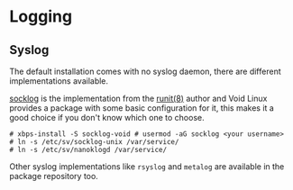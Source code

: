 # Logging

## Syslog

The default installation comes with no syslog daemon, there are different
implementations available.

[socklog](http://smarden.org/socklog/) is the implementation from the
[runit(8)](https://man.voidlinux.org/runit.8) author and Void Linux provides a
package with some basic configuration for it, this makes it a good choice if you
don't know which one to choose.

```
# xbps-install -S socklog-void # usermod -aG socklog <your username>
# ln -s /etc/sv/socklog-unix /var/service/
# ln -s /etc/sv/nanoklogd /var/service/
```

Other syslog implementations like `rsyslog` and `metalog` are available in the
package repository too.
